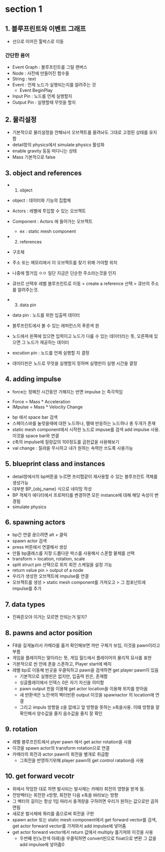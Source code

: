 # section 1
## 1. 블루프린트와 이벤트 그래프
- 선으로 이어진 툴박스로 이동
### 간단한 용어
- Event Graph : 블루프린트를 그릴 캔버스
- Node : 사전에 만들어진 함수들
- String : text
- Event : 언제 노드가 실행되는지를 알려주는 것
    - Event BeginPlay
- Input Pin : 노드를 언제 실행할지
- Output Pin : 실행할때 무엇을 할지

## 2. 물리설정
- 기본적으로 물리설정을 안해놔서 오브젝트를 올려놔도 그대로 고정된 상태를 유지함
- detail창의 physics에서 simulate physics 활성화 
- enable gravity 둥둥 떠다니는 상태
- Mass 기본적으로 false

## 3. object and references
- 1. object 
- object : 데이터와 기능의 집합체
- Actors : 레벨에 투입할 수 있는 오브젝트
- Component : Actors 에 들어가는 오브젝트
    - ex : static mesh component

- 2. references
- 구조체
- 주소 또는 메모리에서 이 오브젝트를 찾기 위해 가야할 위치
- 나중에 할거임 ㅇㅇ 일단 지금은 단순한 주소라는것을 인지
-  큐브르 선택후 레벨 블루프린트로 이동 > create a reference 선택 > 큐브의 주소를 알려주는것.

- 3. data pin
- data pin : 노드를 위한 입출력 데이터
- 블루프린트에서 볼 수 있는 레퍼런스의 푸른색 원
- 노드에서 왼쪽에 있으면 입력이고 노드가 다룰 수 있는 데이터라는 뜻, 오른쪽에 있으면 그 노드가 제공하는 데이터
- excution pin : 노드를 언제 실행할 지 결정
- 데이터핀은 노드로 무엇을 실행할지 정하며 실행핀이 실행 시간을 결정

## 4. adding impulse
- force는 정해진 시간동안 가해지는 반면 impulse 는 즉각적임
* Force = Mass * Acceleration
* IMpulse = Mass * Velocity Change
- bp 에서 space bar 검색
- 스페이스바를 눌럿을때에 대한 노드하나, 뗄때 반응하는 노드하나 총 두개가 존재
- static mesh component에서 시작한 노드로 impuse를 검색 add impulse 사용. 이것을 space bar와 연결
- z축의 impulse에 질량값의 100정도를 곱한값을 사용해보기
- val change : 질랴을 무시하고 내가 원하는 속력만 쓰도록 사용가능

## 5. blueprint class and instances
- detail창에서의 bp버튼을 누르면 프리팹같이 재사용할 수 있는 블루프린트 객체를 생성가능
- 대부분 BP_{obj_name} 식으로 네이밍 작성
- BP 객체가 에디터에서 프로퍼티를 변경하면 모든 instance에 대해 해당 속성이 변경됨
- simulate physics

## 6. spawning actors
- bp간 연결 끊으려면 alt + 클릭
- spawn actor 검색
- press 버튼에서 연결해서 생성
- 만들 bp클래스를 지정 드롭다운 박스를 사용해서 스폰할 물체를 선택
- transform > location, rotation, scale
- split struct pin 선택으로 위치 회전 스케일을 설정 가능
- return value pin > output of a node
- 우리가 생성한 오브젝트에 impulse를 연결 
- 오브젝트를 생성 > static mesh component를 가져오고 > 그 컴포넌트에 impulse를 추가

## 7. data types
- 진짜흔오야 이거는 모르면 안되는거 알지?

## 8. pawns and actor position
- F8을 길게눌러서 카메라를 옮겨 확인해보면 까만 구체가 보임, 이것을 pawn이라고 부름
- 게임을 플레이하는 말이라는 뜻, 게임 월드에서 플레이어의 물리적 묘사를 표현
- 기본적으로 씬 안에 폰을 스폰하고, Player start에 배치
- 레벨 bp로 이동해 빈곳을 우클릭하고 pawn을 검색하면 get player pawn이 있음
    - 기본적으로 실행핀은 없지만, 입출력 핀은, 존재함
    - 싱글플레이에서 인덱스 0은 자기 자신을 의미함
    - pawn output 핀을 이용해 get actor location을 이용해 위치를 받아옴
    - 새 반환색은 노란색의 벡터반환 output 이것을 spawnactor 의 location에 연결
    - 그리고 impuls 방향을 z을 없애고 앞 방향을 뜻하는 x축을사용. 이떄 방향을 잘 확인해서 양수값을 줄지 음수값을 줄지 잘 확인

## 9. rotation
- 레벨 블루프린트에서 plyer pawn 에서 get actor rotation을 사용
- 이것을 spawn actor의 transform rotation으로 연결
- 카메라의 회전과 actor pawn의 회전을 별개로 취급함
    - 그회전을 반영하기위해 player pawn의 get control ratation을 사용

## 10. get forward vecotr
- 위에서 작업한 대로 하면 발사되는 발사체는 카메라 회전의 영향을 받게 됨.
- 전방벡터는 회전한 x방향, 회전한 다음 x축을 바라보는 방향
- 그 벡터의 길이는 항상 1임 따라서 충격량을 구하려면 우리가 원하는 값으로만 곱하면됨
- 새로운 발사체에 쿼리를 줌으로써 회전을 구현
- spawn actor 또는 static mesh component에서 get forward vector를 검색, get actor forward vector를 가져와서 add impulse에 넣어줌
- get actor forward vector에서 return 값에서 multiply 를가져와 이것을 사용 
    - 두번쨰 핀(노란색 아래)을 우클릭하면 convert핀으로 float으로 변환 그 값을 add impulse에 넣어줌0